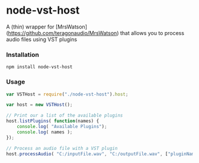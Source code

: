 # node-vst-host

A (thin) wrapper for [MrsWatson] (https://github.com/teragonaudio/MrsWatson) that allows you to process audio files using VST plugins

### Installation

```
npm install node-vst-host
```

### Usage

```javascript
var VSTHost = require("./node-vst-host").host;

var host = new VSTHost();

// Print our a list of the available plugins
host.listPlugins( function(names) {
	console.log( "Available Plugins");
	console.log( names );
});

// Process an audio file with a VST plugin
host.processAudio( "C:/inputFile.wav", "C:/outputFile.wav", ["pluginName"] );
```
